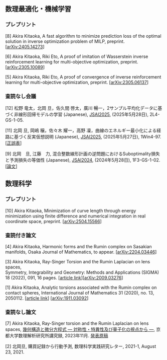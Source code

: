 ## 数理最適化・機械学習

### プレプリント

[8] Akira Kitaoka, A fast algorithm to minimize prediction loss of the optimal solution in inverse optimization problem of MILP, preprint.
[[arXiv:2405.14273](https://arxiv.org/abs/2405.14273)]

[6] Akira Kitaoka, Riki Eto, A proof of imitation of Wasserstein inverse reinforcement learning for multi-objective optimization, preprint.
[[arXiv:2305.10089](https://arxiv.org/abs/2305.10089)]

[5] Akira Kitaoka, Riki Eto, A proof of convergence of inverse reinforcement learning for multi-objective optimization, preprint.
[[arXiv:2305.06137](https://arxiv.org/abs/2305.06137)]

### 査読なし会議

[12] 松野 竜太，北岡 旦，佐久間 啓太，廣川 暢一，2サンプル平均化データに基づく非線形回帰モデルの学習 (Japanese), [JSAI2025](https://confit.atlas.jp/guide/event/jsai2025/subject/2L4-GS-1-05/advanced), (2025年5月28日), 2L4-GS-1-05.

[11] 北岡 旦, 岡嶋 穣，佐々木 耀一，高野 凜，曲線のエネルギー最小化による経路に基づく反実仮想説明 (Japanese), [JSAI2025](https://confit.atlas.jp/guide/event/jsai2025/subject/1Win4-97/advanced), (2025年5月27日), 1Win4-97. \[[正誤表](./papers/JSAI2025_energy_minimization_CE/JSAI_energy_minimization_CE_errata.pdf)\]

[9] 北岡　旦, 江藤　力, 混合整数線形計画の逆問題におけるSuboptimality損失と予測損失の等価性 (Japanese), [JSAI2024](https://confit.atlas.jp/guide/event/jsai2024/subject/1F3-GS-1-02/date?cryptoId=), (2024年5月28日), 1F3-GS-1-02. [[論文](https://www.jstage.jst.go.jp/article/pjsai/JSAI2024/0/JSAI2024_1F3GS102/_article/-char/ja)]


## 数理科学

### プレプリント

[10] Akira Kitaoka, Minimization of curve length through energy minimization using finite difference and numerical integration in real coordinate space, preprint.
[[arXiv:2504.15566](https://arxiv.org/abs/2504.15566)]

### 査読付き論文

[4] Akira Kitaoka, Harmonic forms and the Rumin complex on Sasakian manifolds, Osaka Journal of Mathematics, to appear.
[[arXiv:2204.03446](https://arxiv.org/abs/2204.03446)]

[3] Akira Kitaoka, Ray-Singer Torsion and the Rumin Laplacian on lens spaces, 	
Symmetry, Integrability and Geometry: Methods and Applications (SIGMA) 18 (2022), 091, 16 pages.
[[article link](https://doi.org/10.3842/SIGMA.2022.091)][[arXiv:2009.03276](https://arxiv.org/abs/2009.03276)]

[1] Akira Kitaoka, Analytic torsions associated with the Rumin complex on contact spheres, International Journal of Mathematics 31 (2020), no. 13, 2050112.
[[article link](https://www.worldscientific.com/doi/10.1142/S0129167X20501128)]
[[arXiv:1911.03092](https://arxiv.org/abs/1911.03092)]

### 査読なし論文

[7] Akira Kitaoka, Ray-Singer torsion and the Rumin Laplacian on lens spaces, [幾何構造と微分方程式 — 対称性・特異性及び量子化の視点から —](https://www.kurims.kyoto-u.ac.jp/~kyodo/kokyuroku/contents/2268.html), 京都大学数理解析研究所講究録, 2023年11月. [発表原稿](https://www.kurims.kyoto-u.ac.jp/~kyodo/kokyuroku/contents/pdf/2268-10.pdf)

[2] 北岡旦, 購買記録から行動予測, 数理科学実践研究レター, 2021-1, August 23, 2021.
<!--
[[article link](https://www.ms.u-tokyo.ac.jp/lmsr/pdf/2021-1.pdf)]
-->
